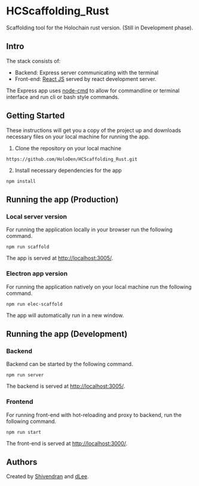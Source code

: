 # HCScaffolding_Rust
Scaffolding tool for the Holochain rust version. (Still in Development phase).

## Intro

The stack consists of: 
- Backend: Express server communicating with the terminal
- Front-end: [React JS](https://reactjs.org/) served by react development server.

The Express app uses [node-cmd](https://www.npmjs.com/package/node-cmd) to allow for commandline or terminal interface and run cli or bash style commands.

## Getting Started

These instructions will get you a copy of the project up and downloads necessary files on your local machine for running the app.

1. Clone the repository on your local machine

```
https://github.com/HoloDen/HCScaffolding_Rust.git
```

2. Install necessary dependencies for the app

```
npm install
```

## Running the app (Production)

### Local server version

For running the application locally in your browser run the following command.

```
npm run scaffold
```
The app is served at [http://localhost:3005/](http://localhost:3005).

### Electron app version

For running the application natively on your local machine run the following command.

```
npm run elec-scaffold
```
The app will automatically run in a new window.

## Running the app (Development)

### Backend

Backend can be started by the following command.

```
npm run server
```
The backend is served at [http://localhost:3005/](http://localhost:3005).

### Frontend

For running front-end with hot-reloading and proxy to backend, run the following command.

```
npm run start
```
The front-end is served at [http://localhost:3000/](http://localhost:3000).


## Authors
Created by [Shivendran](https://github.com/tdshivendran) and [dLee](https://github.com/dlee67).

